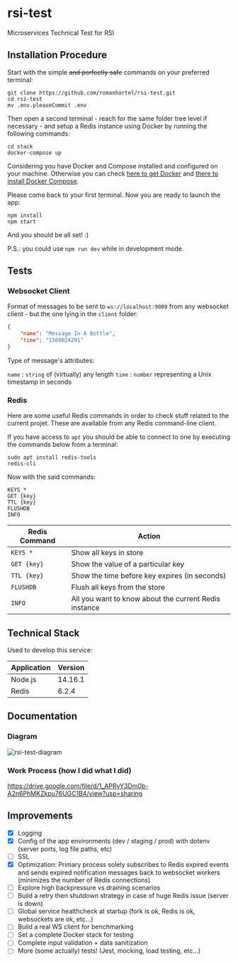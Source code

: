 # rsi-test

Microservices Technical Test for RSI

## Installation Procedure

Start with the simple ~~and perfectly safe~~ commands on your preferred terminal:
```
git clone https://github.com/romanhartel/rsi-test.git
cd rsi-test
mv .env.pleaseCommit .env
```

Then open a second terminal - reach for the same folder tree level if necessary - and setup a Redis instance using Docker by running the following commands:

```
cd stack
docker-compose up
```

Considering you have Docker and Compose installed and configured on your machine.
Otherwise you can check [here to get Docker](url=https://docs.docker.com/get-docker/) and [there to install Docker Compose](https://docs.docker.com/compose/).

Please come back to your first terminal. Now you are ready to launch the app:

```
npm install
npm start
```

And you should be all set! :)

P.S.: you could use `npm run dev` while in development mode.

## Tests
### Websocket Client
Format of messages to be sent to `ws://localhost:9009` from any websocket client - but the one lying in the `client` folder:

```json
{
    "name": "Message In A Bottle",
    "time": "1569024291"
}
```

Type of message's attributes:

`name` : `string` of (virtually) any length
`time` : `number` representing a Unix timestamp in seconds

### Redis

Here are some useful Redis commands in order to check stuff related to the current projet. These are available from any Redis command-line client.

If you have access to `apt` you should be able to connect to one by executing the commands below from a terminal:

```
sudo apt install redis-tools
redis-cli
```

Now with the said commands:

```
KEYS *
GET {key}
TTL {key}
FLUSHDB
INFO
```

|Redis Command|Action|
|-------------|------|
|`KEYS *`|Show all keys in store|
|`GET {key}`|Show the value of a particular key|
|`TTL {key}`|Show the time before key expires (in seconds)|
|`FLUSHDB`|Flush all keys from the store|
|`INFO`|All you want to know about the current Redis instance|

## Technical Stack

Used to develop this service:

| Application | Version |
|------|---------|
| Node.js | 14.16.1 |
| Redis | 6.2.4 |

## Documentation
### Diagram

![rsi-test-diagram](https://drive.google.com/uc?export=view&id=1XGaGyygdfqYDncCjc_jqaHXypnOwvMLR)

### Work Process (how I did what I did)

https://drive.google.com/file/d/1_APRyY3Dm0b-A2n6PhMKZkpu76UGC1B4/view?usp=sharing

## Improvements

- [x] Logging
- [x] Config of the app environments (dev / staging / prod) with dotenv (server ports, log file paths, etc)
- [ ] SSL
- [x] Optimization: Primary process solely subscribes to Redis expired events and sends expired notification messages back to websocket workers (minimizes the number of Redis connections)
- [ ] Explore high backpressure vs draining scenarios
- [ ] Build a retry then shutdown strategy in case of huge Redis issue (server is down)
- [ ] Global service healthcheck at startup (fork is ok, Redis is ok, websockets are ok, etc...)
- [ ] Build a real WS client for benchmarking
- [ ] Set a complete Docker stack for testing
- [ ] Complete input validation + data sanitization
- [ ] More (some actually) tests! (Jest, mocking, load testing, etc...)
